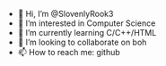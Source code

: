 - 👋 Hi, I’m @SlovenlyRook3
- 👀 I’m interested in Computer Science
- 🌱 I’m currently learning C/C++/HTML
- 💞️ I’m looking to collaborate on boh
- 📫 How to reach me: github

<!---

--->
